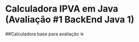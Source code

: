 # Calculadora IPVA em Java (Avaliação #1 BackEnd Java 1)
##Calculadora base para avaliação :coffee:
